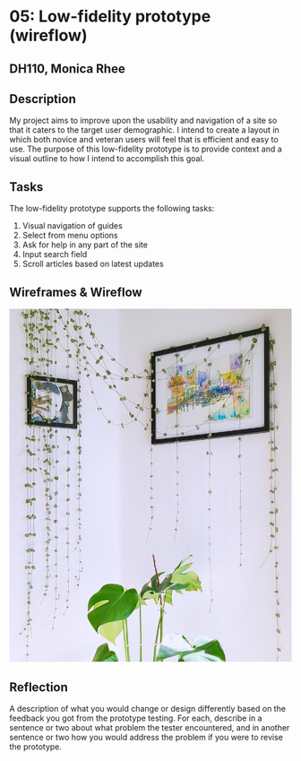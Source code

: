 # 05: Low-fidelity prototype (wireflow)
## DH110, Monica Rhee

## Description
My project aims to improve upon the usability and navigation of a site so that it caters to the target user demographic. I intend to create a layout in which both novice and veteran users will feel that is efficient and easy to use. The purpose of this low-fidelity prototype is to provide context and a visual outline to how I intend to accomplish this goal.

## Tasks
The low-fidelity prototype supports the following tasks:

1. Visual navigation of guides
2. Select from menu options
3. Ask for help in any part of the site
4. Input search field
5. Scroll articles based on latest updates 

## Wireframes & Wireflow
<img src="./wf.jpg">

## Reflection
A description of what you would change or design differently based on the feedback you got from the prototype testing. For each, describe in a sentence or two about what problem the tester encountered, and in another sentence or two how you would address the problem if you were to revise the prototype.
